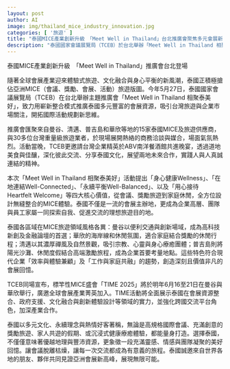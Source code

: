 ```yaml
---
layout: post
author: AI
image: img/thailand_mice_industry_innovation.jpg
categories: [ '旅遊' ]
title: "泰國MICE產業創新升級　「Meet Well in Thailand」台北推廣會聚焦多元會展新體驗"
description: "泰國國家會議展覽局（TCEB）於台北舉辦「Meet Well in Thailand 相聚泰美好」推廣會，集結曼谷、清邁、普吉島、華欣等地MICE供應商，主打身心健康、在地連結、永續平衡和用心接待四大價值，深化台泰交流，展現泰國在會展資源整合及國際活動規劃領域的創新實力。TIME 2025標竿盛會亦同步宣布，彰顯泰國會展產業合作新高度。"
---
```

泰國MICE產業創新升級　「Meet Well in Thailand」推廣會台北登場

隨著全球會展產業迎來體驗式旅遊、文化融合與身心平衡的新風潮，泰國正積極搶佔亞洲MICE（會議、獎勵、會展、活動）旅遊版圖。今年5月27日，泰國國家會議展覽局（TCEB）在台北舉辦主題推廣會「Meet Well in Thailand 相聚泰美好」，致力用嶄新整合模式推廣泰國多元豐富的會展資源，吸引台灣旅遊與企業市場關注，開拓國際活動規劃新思維。

推廣會匯聚來自曼谷、清邁、普吉島和華欣等地的15家泰國MICE及旅遊供應商，與30多位台灣重量級旅遊業者，於現場展開熱絡的商務洽談與媒合，場面氣氛熱烈。活動當晚，TCEB更邀請台灣企業精英於ABV南洋餐酒館共進晚宴，透過道地美食與佳釀，深化彼此交流、分享泰國文化，展望兩地未來合作，實踐人與人真誠連結的精神。

本次「Meet Well in Thailand 相聚泰美好」活動提出「身心健康Wellness」、「在地連結Well-Connected」、「永續平衡Well-Balanced」、以及「用心接待Heartfelt Welcome」等四大核心價值，從會議、獎勵旅遊到家庭休閒，全方位設計無縫整合的MICE體驗。泰國不僅是一流的會展主辦地，更成為企業高層、團隊與員工家屬一同探索自我、促進交流的理想旅遊目的地。

泰國各區域在MICE旅遊領域風格各異：曼谷以便利交通與創新場域，成為高科技新創及金融論壇的首選；華欣的海岸線和休閒氛圍，適合家庭結合獎勵的休閒行程；清邁以其濃厚禪風及自然景觀，吸引宗教、心靈與身心療癒團體；普吉島則將陽光沙灘、休閒度假結合高端激勵旅程，成為企業首要考量地點。這些特色符合現代企業「效率與體驗兼顧」及「工作與家庭共融」的趨勢，創造深刻且價值非凡的會展回憶。

TCEB同場宣布，標竿性MICE盛會「TIME 2025」將於明年6月16至21日在曼谷與華欣舉行，廣邀全球會展產業菁英加入。TIME活動將全面展示泰國在會展資源整合、政府支援、文化融合與創新體驗設計等領域的實力，並強化跨國交流平台角色，加深產業合作。

泰國以多元文化、永續理念與熱情好客著稱，無論是高規格國際會議、充滿創意的獎勵旅遊、家人共遊的假期、或沉浸式健康療癒體驗，都能量身打造。選擇泰國，不僅僅意味著優越地理與豐沛資源，更象徵一段充滿靈感、情感與團隊凝聚的美好回憶。讓會議脫離枯燥，讓每一次交流都成為有意義的旅程。泰國誠邀來自世界各地的朋友、夥伴共同見證亞洲會展新高峰，展現無限可能。